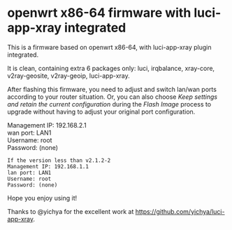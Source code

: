 # openwrt x86-64 firmware with luci-app-xray integrated  

This is a firmware based on openwrt x86-64, with luci-app-xray plugin integrated.  
  
It is clean, containing extra 6 packages only: luci, irqbalance, xray-core, v2ray-geosite, v2ray-geoip, luci-app-xray.  
  
After flashing this firmware, you need to adjust and switch lan/wan ports according to your router situation. Or, you can also choose *Keep settings and retain the current configuration* during the *Flash Image* process to upgrade without having to adjust your original port configuration.

Management IP: 192.168.2.1  
wan port: LAN1  
Username: root  
Password: (none)  

```
If the version less than v2.1.2-2  
Management IP: 192.168.1.1  
lan port: LAN1  
Username: root  
Password: (none)  
```

Hope you enjoy using it!  

Thanks to @yichya for the excellent work at https://github.com/yichya/luci-app-xray.  



